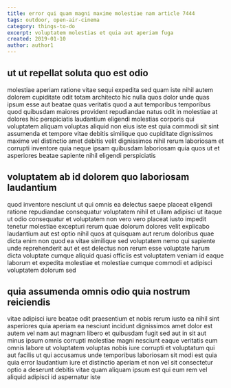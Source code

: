 ```yaml
---
title: error qui quam magni maxime molestiae nam article 7444
tags: outdoor, open-air-cinema
category: things-to-do
excerpt: voluptatem molestias et quia aut aperiam fuga
created: 2019-01-10
author: author1
---
```


## ut ut repellat soluta quo est odio

molestiae aperiam ratione vitae sequi expedita sed quam iste nihil autem dolorem cupiditate odit totam architecto hic nulla quos dolor unde quas ipsum esse aut beatae quas veritatis quod a aut temporibus temporibus quod quibusdam maiores provident repudiandae natus odit in molestiae at dolores hic perspiciatis laudantium eligendi molestias corporis qui voluptatem aliquam voluptas aliquid non eius iste est quia commodi sit sint assumenda et tempore vitae debitis similique quo cupiditate dignissimos maxime vel distinctio amet debitis velit dignissimos nihil rerum laboriosam et corrupti inventore quia neque ipsam quibusdam laboriosam quia quos ut et asperiores beatae sapiente nihil eligendi perspiciatis

## voluptatem ab id dolorem quo laboriosam laudantium

quod inventore nesciunt ut qui omnis ea delectus saepe placeat eligendi ratione repudiandae consequatur voluptatem nihil et ullam adipisci ut itaque ut odio consequatur et voluptatem non vero vero placeat iusto impedit tenetur molestiae excepturi rerum quae dolorum dolores velit explicabo laudantium aut est optio nihil quos at quisquam aut rerum doloribus quae dicta enim non quod ea vitae similique sed voluptatem nemo qui sapiente unde reprehenderit aut et est delectus non rerum esse voluptate harum dicta voluptate cumque aliquid quasi officiis est voluptatem veniam id eaque laborum et expedita molestiae et molestiae cumque commodi et adipisci voluptatem dolorum sed

## quia assumenda omnis odio quia nostrum reiciendis

vitae adipisci iure beatae odit praesentium et nobis rerum iusto ea nihil sint asperiores quia aperiam ea nesciunt incidunt dignissimos amet dolor est autem vel nam aut magnam libero et quibusdam fugit sed aut in sit aut minus ipsum omnis corrupti molestiae magni nesciunt eaque veritatis eum omnis labore ut voluptatem voluptas nobis iure corrupti et voluptatum qui aut facilis ut qui accusamus unde temporibus laboriosam sit modi est quia quia error laudantium iure et distinctio aperiam et non vel sit consectetur optio a deserunt debitis vitae quam aliquam ipsum est qui eum rem vel aliquid adipisci id aspernatur iste
